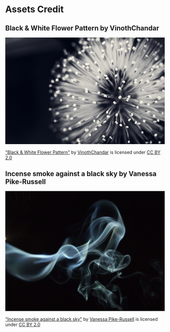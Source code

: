 # Assets Credit

## **Black & White Flower Pattern** by VinothChandar

![Black & White Flower Pattern](flower.jpg)

["Black & White Flower Pattern"](https://www.flickr.com/photos/44345361@N06/6895047173)
by [VinothChandar](https://www.flickr.com/photos/44345361@N06) is licensed under
[CC BY 2.0](https://creativecommons.org/licenses/by/2.0/?ref=ccsearch&atype=rich)

## **Incense smoke against a black sky** by Vanessa Pike-Russell

![Incense smoke against a black sky](smoke.jpg)

["Incense smoke against a black sky"](https://www.flickr.com/photos/25056484@N00/377416299)
by [Vanessa Pike-Russell](https://www.flickr.com/photos/25056484@N00) is
licensed under
[CC BY 2.0](https://creativecommons.org/licenses/by/2.0/?ref=ccsearch&atype=rich)
